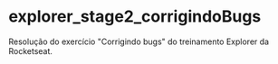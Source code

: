 # explorer_stage2_corrigindoBugs

Resolução do exercício "Corrigindo bugs" do treinamento Explorer da Rocketseat.
